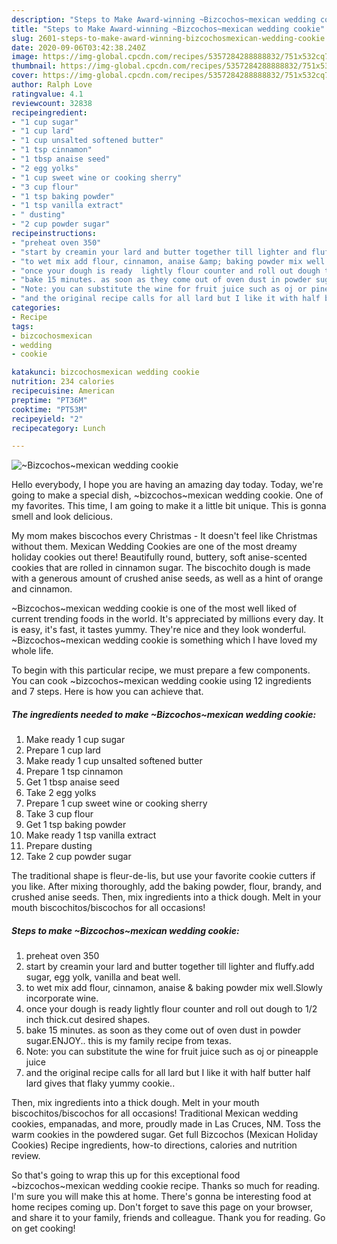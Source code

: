 ```yaml
---
description: "Steps to Make Award-winning ~Bizcochos~mexican wedding cookie"
title: "Steps to Make Award-winning ~Bizcochos~mexican wedding cookie"
slug: 2601-steps-to-make-award-winning-bizcochosmexican-wedding-cookie
date: 2020-09-06T03:42:38.240Z
image: https://img-global.cpcdn.com/recipes/5357284288888832/751x532cq70/bizcochosmexican-wedding-cookie-recipe-main-photo.jpg
thumbnail: https://img-global.cpcdn.com/recipes/5357284288888832/751x532cq70/bizcochosmexican-wedding-cookie-recipe-main-photo.jpg
cover: https://img-global.cpcdn.com/recipes/5357284288888832/751x532cq70/bizcochosmexican-wedding-cookie-recipe-main-photo.jpg
author: Ralph Love
ratingvalue: 4.1
reviewcount: 32838
recipeingredient:
- "1 cup sugar"
- "1 cup lard"
- "1 cup unsalted softened butter"
- "1 tsp cinnamon"
- "1 tbsp anaise seed"
- "2 egg yolks"
- "1 cup sweet wine or cooking sherry"
- "3 cup flour"
- "1 tsp baking powder"
- "1 tsp vanilla extract"
- " dusting"
- "2 cup powder sugar"
recipeinstructions:
- "preheat oven 350"
- "start by creamin your lard and butter together till lighter and fluffy.add sugar, egg yolk, vanilla and beat well."
- "to wet mix add flour, cinnamon, anaise &amp; baking powder mix well.Slowly incorporate wine."
- "once your dough is ready  lightly flour counter and roll out dough to 1/2 inch thick.cut desired shapes."
- "bake 15 minutes. as soon as they come out of oven dust in powder sugar.ENJOY.. this is my family recipe from texas."
- "Note: you can substitute the wine for fruit juice such as oj or pineapple juice"
- "and the original recipe calls for all lard but I like it with half butter half lard gives that flaky yummy cookie.."
categories:
- Recipe
tags:
- bizcochosmexican
- wedding
- cookie

katakunci: bizcochosmexican wedding cookie 
nutrition: 234 calories
recipecuisine: American
preptime: "PT36M"
cooktime: "PT53M"
recipeyield: "2"
recipecategory: Lunch

---
```



![~Bizcochos~mexican wedding cookie](https://img-global.cpcdn.com/recipes/5357284288888832/751x532cq70/bizcochosmexican-wedding-cookie-recipe-main-photo.jpg)

Hello everybody, I hope you are having an amazing day today. Today, we're going to make a special dish, ~bizcochos~mexican wedding cookie. One of my favorites. This time, I am going to make it a little bit unique. This is gonna smell and look delicious.

My mom makes biscochos every Christmas - It doesn&#39;t feel like Christmas without them. Mexican Wedding Cookies are one of the most dreamy holiday cookies out there! Beautifully round, buttery, soft anise-scented cookies that are rolled in cinnamon sugar. The biscochito dough is made with a generous amount of crushed anise seeds, as well as a hint of orange and cinnamon.

~Bizcochos~mexican wedding cookie is one of the most well liked of current trending foods in the world. It's appreciated by millions every day. It is easy, it's fast, it tastes yummy. They're nice and they look wonderful. ~Bizcochos~mexican wedding cookie is something which I have loved my whole life.


To begin with this particular recipe, we must prepare a few components. You can cook ~bizcochos~mexican wedding cookie using 12 ingredients and 7 steps. Here is how you can achieve that.

<!--inarticleads1-->

##### The ingredients needed to make ~Bizcochos~mexican wedding cookie:

1. Make ready 1 cup sugar
1. Prepare 1 cup lard
1. Make ready 1 cup unsalted softened butter
1. Prepare 1 tsp cinnamon
1. Get 1 tbsp anaise seed
1. Take 2 egg yolks
1. Prepare 1 cup sweet wine or cooking sherry
1. Take 3 cup flour
1. Get 1 tsp baking powder
1. Make ready 1 tsp vanilla extract
1. Prepare  dusting
1. Take 2 cup powder sugar


The traditional shape is fleur-de-lis, but use your favorite cookie cutters if you like. After mixing thoroughly, add the baking powder, flour, brandy, and crushed anise seeds. Then, mix ingredients into a thick dough. Melt in your mouth biscochitos/biscochos for all occasions! 

<!--inarticleads2-->

##### Steps to make ~Bizcochos~mexican wedding cookie:

1. preheat oven 350
1. start by creamin your lard and butter together till lighter and fluffy.add sugar, egg yolk, vanilla and beat well.
1. to wet mix add flour, cinnamon, anaise &amp; baking powder mix well.Slowly incorporate wine.
1. once your dough is ready  lightly flour counter and roll out dough to 1/2 inch thick.cut desired shapes.
1. bake 15 minutes. as soon as they come out of oven dust in powder sugar.ENJOY.. this is my family recipe from texas.
1. Note: you can substitute the wine for fruit juice such as oj or pineapple juice
1. and the original recipe calls for all lard but I like it with half butter half lard gives that flaky yummy cookie..


Then, mix ingredients into a thick dough. Melt in your mouth biscochitos/biscochos for all occasions! Traditional Mexican wedding cookies, empanadas, and more, proudly made in Las Cruces, NM. Toss the warm cookies in the powdered sugar. Get full Bizcochos (Mexican Holiday Cookies) Recipe ingredients, how-to directions, calories and nutrition review. 

So that's going to wrap this up for this exceptional food ~bizcochos~mexican wedding cookie recipe. Thanks so much for reading. I'm sure you will make this at home. There's gonna be interesting food at home recipes coming up. Don't forget to save this page on your browser, and share it to your family, friends and colleague. Thank you for reading. Go on get cooking!
